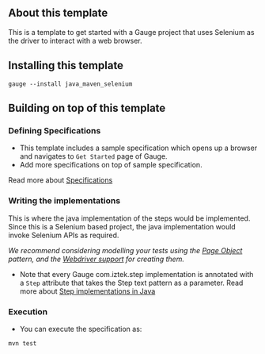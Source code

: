 ## About this template

This is a template to get started with a Gauge project that uses Selenium as the driver to interact with a web browser.

## Installing this template

    gauge --install java_maven_selenium

## Building on top of this template

### Defining Specifications

* This template includes a sample specification which opens up a browser and navigates to `Get Started` page of Gauge.
* Add more specifications on top of sample specification.

Read more about [Specifications](http://getgauge.io/documentation/user/current/specifications/README.html)

### Writing the implementations

This is where the java implementation of the steps would be implemented. Since this is a Selenium based project, the java implementation would invoke Selenium APIs as required.

_We recommend considering modelling your tests using the [Page Object](https://github.com/SeleniumHQ/selenium/wiki/PageObjects) pattern, and the [Webdriver support](https://github.com/SeleniumHQ/selenium/wiki/PageFactory) for creating them._

- Note that every Gauge com.iztek.step implementation is annotated with a `Step` attribute that takes the Step text pattern as a parameter.
Read more about [Step implementations in Java](http://getgauge.io/documentation/user/current/test_code/java/java.html)

### Execution

* You can execute the specification as:

```
mvn test
```
